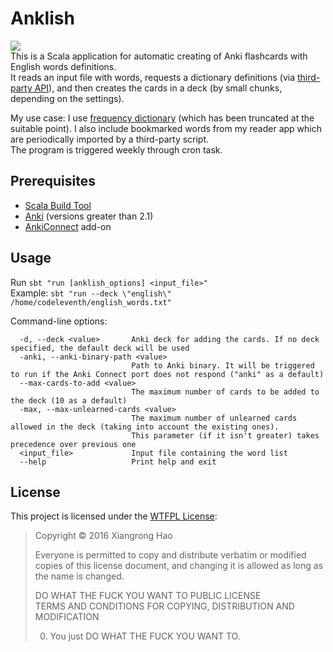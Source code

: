 # Anklish

![](https://gist.githubusercontent.com/codeleventh/dbf7cfd9c2def11474500737a0443f58/raw/f81287f841e6a90497b881c65725d520a388fc8a/anklish.png)  
This is a Scala application for automatic creating of Anki flashcards with English words definitions.  
It reads an input file with words, requests a dictionary definitions (via [third-party API](https://dictionaryapi.dev)), and then creates the cards in a deck (by small chunks, depending on the settings).  

My use case: I use [frequency dictionary](https://github.com/first20hours/google-10000-english/blob/master/20k.txt) (which has been truncated at the suitable point). I also include bookmarked words from my reader app which are periodically imported by a third-party script.  
The program is triggered weekly through cron task.

## Prerequisites
* [Scala Build Tool](https://www.scala-sbt.org/)  
* [Anki](https://apps.ankiweb.net/) (versions greater than 2.1)  
* [AnkiConnect](https://ankiweb.net/shared/info/2055492159) add-on  

## Usage
Run `sbt "run [anklish_options] <input_file>"`  
Example: `sbt "run --deck \"english\" /home/codeleventh/english_words.txt"`

Command-line options:
```
  -d, --deck <value>       Anki deck for adding the cards. If no deck specified, the default deck will be used
  -anki, --anki-binary-path <value>
                           Path to Anki binary. It will be triggered to run if the Anki Connect port does not respond ("anki" as a default)
  --max-cards-to-add <value>
                           The maximum number of cards to be added to the deck (10 as a default)
  -max, --max-unlearned-cards <value>
                           The maximum number of unlearned cards allowed in the deck (taking into account the existing ones).
                           This parameter (if it isn't greater) takes precedence over previous one
  <input_file>             Input file containing the word list
  --help                   Print help and exit
```

## License
This project is licensed under the [WTFPL License](http://www.wtfpl.net/):
> Copyright © 2016 Xiangrong Hao
>
> Everyone is permitted to copy and distribute verbatim or modified  copies of this license document, and changing it is allowed as long as the name is changed.
>
> DO WHAT THE FUCK YOU WANT TO PUBLIC LICENSE  
> TERMS AND CONDITIONS FOR COPYING, DISTRIBUTION AND MODIFICATION  
>
> 0. You just DO WHAT THE FUCK YOU WANT TO.


